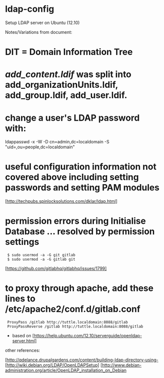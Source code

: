 ldap-config
===========

Setup LDAP server on Ubuntu (12.10)

Notes/Variations from document:

# DIT = Domain Information Tree
# _add_content.ldif_ was split into add_organizationUnits.ldif, add_group.ldif, add_user.ldif.

# change a user's LDAP password with:
   ldappasswd -x -W -D cn=admin,dc=localdomain -S "uid=<user>,ou=people,dc=localdomain"

# useful configuration information not covered above including setting passwords and setting PAM modules
   [http://techpubs.spinlocksolutions.com/dklar/ldap.html]

# permission errors during Initialise Database ... resolved by permission settings
     $ sudo usermod -a -G git gitlab
     $ sudo usermod -a -G gitlab git
   [https://github.com/gitlabhq/gitlabhq/issues/1799]

# to proxy through apache, add these lines to /etc/apache2/conf.d/gitlab.conf
     ProxyPass /gitlab http://tuttle.localdomain:8088/gitlab
     ProxyPassReverse /gitlab http://tuttle.localdomain:8088/gitlab

* based on [https://help.ubuntu.com/12.10/serverguide/openldap-server.html]


other references:

 [http://qdelance.drupalgardens.com/content/building-ldap-directory-using-
 [http://wiki.debian.org/LDAP/OpenLDAPSetup]
 [http://www.debian-administration.org/article/OpenLDAP_installation_on_Debian

